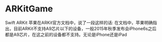 # ARKitGame
Swift ARKit
苹果在ARKit官方文档中，说了一段这样的话:
在文档中，苹果明确指出，目前ARKit不支持A9芯片以下的设备，一般2015年秋季发布会iPhone6s之后都是A9芯片，在这之前的设备都不支持。无论是iPhone还是iPad
